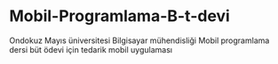 # Mobil-Programlama-B-t-devi
Ondokuz Mayıs üniversitesi Bilgisayar mühendisliği Mobil programlama dersi büt ödevi için tedarik mobil uygulaması
